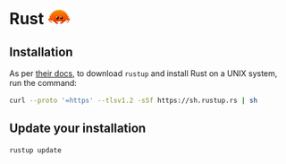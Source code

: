 # Rust <img alt="Rust" src="/assets/rust.svg" height="28">

## Installation

As per [their docs](https://www.rust-lang.org/tools/install), to download `rustup` and install Rust on a UNIX system, run the command:

```bash
curl --proto '=https' --tlsv1.2 -sSf https://sh.rustup.rs | sh
```

## Update your installation

```sh
rustup update
```
